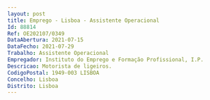 ```yaml
--- 
layout: post
title: Emprego - Lisboa - Assistente Operacional
Id: 88814
Ref: OE202107/0349
DataAbertura: 2021-07-15
DataFecho: 2021-07-29
Trabalho: Assistente Operacional
Empregador: Instituto do Emprego e Formação Profissional, I.P.
Descricao: Motorista de ligeiros.
CodigoPostal: 1949-003 LISBOA
Concelho: Lisboa
Distrito: Lisboa
--- 
```

